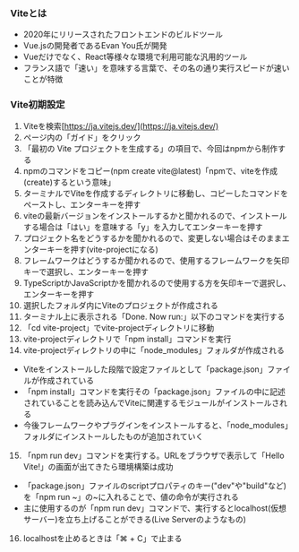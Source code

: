 ### Viteとは
- 2020年にリリースされたフロントエンドのビルドツール
- Vue.jsの開発者であるEvan You氏が開発
- Vueだけでなく、React等様々な環境で利用可能な汎用的ツール
- フランス語で「速い」を意味する言葉で、その名の通り実行スピードが速いことが特徴

### Vite初期設定 
1. Viteを検索[https://ja.vitejs.dev/](https://ja.vitejs.dev/)
2. ページ内の「ガイド」をクリック
3. 「最初の Vite プロジェクトを生成する」の項目で、今回はnpmから制作する
4. npmのコマンドをコピー(npm create vite@latest)「npmで、viteを作成(create)するという意味」
5. ターミナルでViteを作成するディレクトリに移動し、コピーしたコマンドをペーストし、エンターキーを押す
6. viteの最新バージョンをインストールするかと聞かれるので、インストールする場合は「はい」を意味する「y」を入力してエンターキーを押す
7. プロジェクト名をどうするかを聞かれるので、変更しない場合はそのままエンターキーを押す(vite-projectになる)
8. フレームワークはどうするか聞かれるので、使用するフレームワークを矢印キーで選択し、エンターキーを押す
9. TypeScriptかJavaScriptかを聞かれるので使用する方を矢印キーで選択し、エンターキーを押す
10. 選択したフォルダ内にViteのプロジェクトが作成される
11. ターミナル上に表示される「Done. Now run:」以下のコマンドを実行する
12. 「cd vite-project」でvite-projectディレクトリに移動
13. vite-projectディレクトリで「npm install」コマンドを実行
14. vite-projectディレクトリの中に「node_modules」フォルダが作成される
  - Viteをインストールした段階で設定ファイルとして「package.json」ファイルが作成されている
  - 「npm install」コマンドを実行その「package.json」ファイルの中に記述されていることを読み込んでViteに関連するモジュールがインストールされる
  - 今後フレームワークやプラグインをインストールすると、「node_modules」フォルダにインストールしたものが追加されていく
15. 「npm run dev」コマンドを実行する。URLをブラウザで表示して「Hello Vite!」の画面が出てきたら環境構築は成功
  - 「package.json」ファイルのscriptプロパティのキー("dev"や"build"など)を「npm run ~」の~に入れることで、値の命令が実行される
  - 主に使用するのが「npm run dev」コマンドで、実行するとlocalhost(仮想サーバー)を立ち上げることができる(Live Serverのようなもの)
16. localhostを止めるときは「⌘ + C」で止まる
